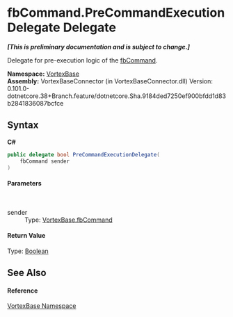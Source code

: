 # fbCommand.PreCommandExecutionDelegate Delegate
 _**\[This is preliminary documentation and is subject to change.\]**_

Delegate for pre-execution logic of the <a href="T_VortexBase_fbCommand.md">fbCommand</a>.

**Namespace:**&nbsp;<a href="N_VortexBase.md">VortexBase</a><br />**Assembly:**&nbsp;VortexBaseConnector (in VortexBaseConnector.dll) Version: 0.101.0-dotnetcore.38+Branch.feature/dotnetcore.Sha.9184ded7250ef900bfdd1d83b2841836087bcfce

## Syntax

**C#**<br />
``` C#
public delegate bool PreCommandExecutionDelegate(
	fbCommand sender
)
```


#### Parameters
&nbsp;<dl><dt>sender</dt><dd>Type: <a href="T_VortexBase_fbCommand.md">VortexBase.fbCommand</a><br /></dd></dl>

#### Return Value
Type: <a href="https://docs.microsoft.com/dotnet/api/system.boolean" target="_blank">Boolean</a><br />

## See Also


#### Reference
<a href="N_VortexBase.md">VortexBase Namespace</a><br />